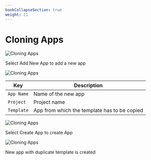 ```yaml
---
bookCollapseSection: true
weight: 21
---
```


# Cloning Apps

![Cloning Apps](/img/d1.JPG "Duplicate Templates")

Select Add New App to add a new app


![Cloning Apps](/img/d2.JPG "Duplicate Templates")

Key | Description
---- | -----
`App Name` | Name of the new app
`Project` | Project name
`Template` | App from which the template has to be copied

![Cloning Apps](/img/d4.JPG "Duplicate Templates")

Select Create App to create App

![Cloning Apps](/img/d5.JPG "Duplicate Templates")

New app with duplicate template is created
